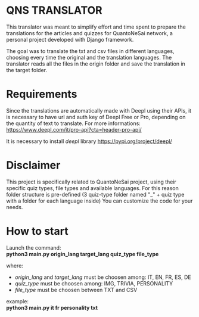 # QNS TRANSLATOR
This translator was meant to simplify effort and time spent to prepare the translations for the articles and quizzes for QuantoNeSai network, a personal project developed with Django framework.

The goal was to translate the txt and csv files in different languages, choosing every time the original and the translation languages. The translator reads all the files in the origin folder and save the translation in the target folder.

# Requirements 
Since the translations are automatically made with Deepl using their APIs, it is necessary to have url and auth key of Deepl Free or Pro, depending on the quantity of text to translate.
For more informations: https://www.deepl.com/it/pro-api?cta=header-pro-api/

It is necessary to install *deepl* library https://pypi.org/project/deepl/


# Disclaimer 

This project is specifically related to QuantoNeSai project, using their specific quiz types, file types and available languages.
For this reason folder structure is pre-defined (3 quiz-type folder named "_" + quiz type with a folder for each language inside)
You can customize the code for your needs.

# How to start 

Launch the command:<br/>
<strong>python3 main.py origin_lang target_lang quiz_type file_type </strong><br/>

where:
- *origin_lang* and *target_lang* must be choosen among: IT, EN, FR, ES, DE
- *quiz_type* must be choosen among: IMG, TRIVIA, PERSONALITY
- *file_type* must be choosen between TXT and CSV

example:<br/>
<strong>python3 main.py it fr personality txt </strong><br/>
